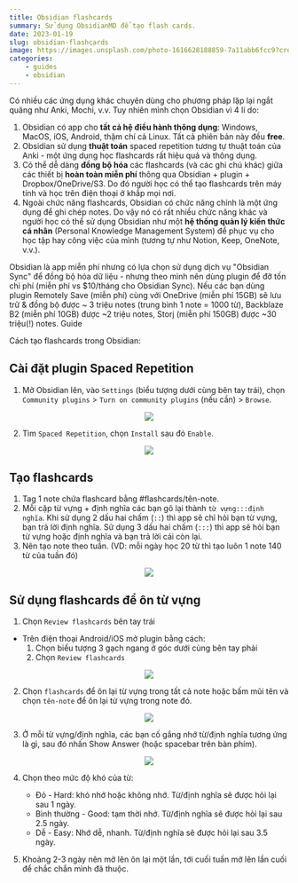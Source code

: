 ```yaml
---
title: Obsidian flashcards
summary: Sử dụng ObsidianMD để tạo flash cards.
date: 2023-01-19
slug: obsidian-flashcards
image: https://images.unsplash.com/photo-1616628188859-7a11abb6fcc9?crop=entropy&cs=tinysrgb&fit=max&fm=jpg&ixid=MnwxMTc3M3wwfDF8c2VhcmNofDF8fGZsYXNoJTIwY2FyZHxlbnwwfHx8fDE2NzM5OTQ4MjY&ixlib=rb-4.0.3&q=80&w=2000
categories:
    - guides
    - obsidian
---
```


Có nhiều các ứng dụng khác chuyên dùng cho phương pháp lặp lại ngắt quãng như Anki, Mochi, v.v. Tuy nhiên mình chọn Obsidian vì 4 lí do:

1. Obsidian có app cho **tất cả hệ điều hành thông dụng**: Windows, MacOS, iOS, Android, thậm chí cả Linux. Tất cả phiên bản này đều **free**.
2. Obsidian sử dụng **thuật toán** spaced repetition tương tự thuật toán của Anki - một ứng dụng học flashcards rất hiệu quả và thông dụng.
3. Có thể dễ dàng **đồng bộ hóa** các flashcards (và các ghi chú khác) giữa các thiết bị **hoàn toàn miễn phí** thông qua Obsidian + plugin + Dropbox/OneDrive/S3. Do đó người học có thể tạo flashcards trên máy tính và học trên điện thoại ở khắp mọi nơi.
4. Ngoài chức năng flashcards, Obsidian có chức năng chính là một ứng dụng để ghi chép notes. Do vậy nó có rất nhiều chức năng khác và người học có thể sử dụng Obsidian như một **hệ thống quản lý kiến thức cá nhân** (Personal Knowledge Management System) để phục vụ cho học tập hay công việc của mình (tương tự như Notion, Keep, OneNote, v.v.).

Obsidian là app miễn phí nhưng có lựa chọn sử dụng dịch vụ "Obsidian Sync" để đồng bộ hóa dữ liệu - nhưng theo mình nên dùng plugin để đỡ tốn chi phí (miễn phí vs $10/tháng cho Obsidian Sync). Nếu các bạn dùng plugin Remotely Save (miễn phí) cùng với OneDrive (miễn phí 15GB) sẽ lưu trữ & đồng bộ được ~ 3 triệu notes (trung bình 1 note = 1000 từ), Backblaze B2 (miễn phí 10GB) được ~2 triệu notes, Storj (miễn phí 150GB) được ~30 triệu(!) notes. Guide

Cách tạo flashcards trong Obsidian:

## Cài đặt plugin Spaced Repetition

1. Mở Obsidian lên, vào `Settings` (biểu tượng dưới cùng bên tay trái), chọn `Community plugins` > `Turn on community plugins` (nếu cần) > `Browse`.

<p align=center><img src="https://cdn.phuctran.cloud/obsidian-community.png"></p>

2. Tìm `Spaced Repetition`, chọn `Install` sau đó `Enable`.

<p align=center><img src="https://cdn.phuctran.cloud/spaced-repetition.png"></p>

## Tạo flashcards

1. Tag 1 note chứa flashcard bằng #flashcards/tên-note.
2. Mỗi cặp từ vựng + định nghĩa các bạn gõ lại thành `từ vựng:::định nghĩa`. Khi sử dụng 2 dấu hai chấm (`::`) thì app sẽ chỉ hỏi bạn từ vựng, bạn trả lời định nghĩa. Sử dụng 3 dấu hai chấm (`:::`) thì app sẽ hỏi bạn từ vựng hoặc định nghĩa và bạn trả lời cái còn lại.
3. Nên tạo note theo tuần. (VD: mỗi ngày học 20 từ thì tạo luôn 1 note 140 từ của tuần đó)

<p align=center><img src="https://cdn.phuctran.cloud/obsidian-flashcards.png"></p>

## Sử dụng flashcards để ôn từ vựng

1. Chọn `Review flashcards` bên tay trái
- Trên điện thoại Android/iOS mở plugin bằng cách:
	1. Chọn biểu tượng 3 gạch ngang ở góc dưới cùng bên tay phải
	2. Chọn `Review flashcards`

<p align=center><img src="https://cdn.phuctran.cloud/review-flashcards.png"></p>

2. Chọn `flashcards` để ôn lại từ vựng trong tất cả note hoặc bấm mũi tên và chọn `tên-note` để ôn lại từ vựng trong note đó.

<p align=center><img src="https://cdn.phuctran.cloud/flashcards-decks.png"></p>

3. Ở mỗi từ vựng/định nghĩa, các bạn cố gắng nhớ từ/định nghĩa tương ứng là gì, sau đó nhấn Show Answer (hoặc spacebar trên bàn phím).

<p align=center><img src="https://cdn.phuctran.cloud/flashcard-question.png"></p>

4. Chọn theo mức độ khó của từ: 
	- Đỏ - Hard: khó nhớ hoặc không nhớ. Từ/định nghĩa sẽ được hỏi lại sau 1 ngày.
	- Bình thường - Good: tạm thời nhớ. Từ/định nghĩa sẽ được hỏi lại sau 2.5 ngày.
	- Dễ - Easy: Nhớ dễ, nhanh. Từ/định nghĩa sẽ được hỏi lại sau 3.5 ngày.

5. Khoảng 2-3 ngày nên mở lên ôn lại một lần, tới cuối tuần mở lên lần cuối để chắc chắn mình đã thuộc.
